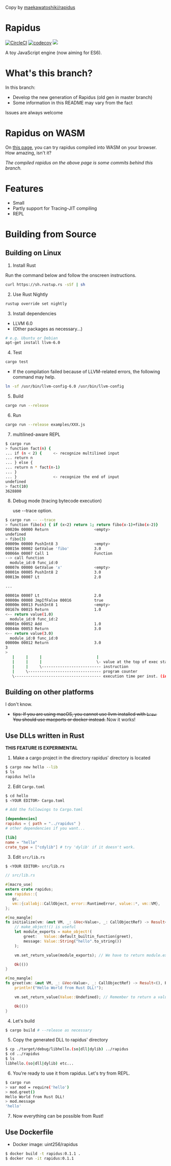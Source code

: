 Copy by [maekawatoshiki/rapidus](https://github.com/maekawatoshiki/rapidus.git)

# Rapidus

[![CircleCI](https://circleci.com/gh/maekawatoshiki/rapidus.svg?style=shield)](https://circleci.com/gh/maekawatoshiki/rapidus)
[![codecov](https://codecov.io/gh/maekawatoshiki/rapidus/branch/master/graph/badge.svg)](https://codecov.io/gh/maekawatoshiki/rapidus/branch/master)
[![](http://img.shields.io/badge/license-MIT-blue.svg)](./LICENSE)

A toy JavaScript engine (now aiming for ES6).

# What's this branch?

In this branch:

- Develop the new generation of Rapidus (old gen in master branch)
- Some information in this README may vary from the fact

Issues are always welcome



# Rapidus on WASM

On [this page](https://maekawatoshiki.github.io/rapidus), you can try rapidus compiled into WASM on your browser. How amazing, isn't it?

*The compiled rapidus on the above page is some commits behind this branch.*

# Features 

- Small
- Partly support for Tracing-JIT compiling
- REPL 

# Building from Source

## Building on Linux

1. Install Rust

  Run the command below and follow the onscreen instructions. 

```sh
curl https://sh.rustup.rs -sSf | sh
```

2. Use Rust Nightly

```sh
rustup override set nightly
```

3. Install dependencies
  - LLVM 6.0
  - (Other packages as necessary...)

```sh
# e.g. Ubuntu or Debian
apt-get install llvm-6.0
```

4. Test 

```sh
cargo test
```

- If the compilation failed because of LLVM-related errors, the following command may help.

```sh
ln -sf /usr/bin/llvm-config-6.0 /usr/bin/llvm-config
```

5. Build

```sh
cargo run --release
```

6. Run

```sh
cargo run --release examples/XXX.js
```

7. multilined-aware REPL

```sh
$ cargo run
> function fact(n) {
... if (n < 2) {     <- recognize multilined input
... return n
... } else {
... return n * fact(n-1)
... }
... }                <- recognize the end of input
undefined
> fact(10)
3628800
```

8. Debug mode (tracing bytecode execution)
   
   use --trace option.

```sh
$ cargo run -- --trace
> function fibo(x) { if (x<2) return 1; return fibo(x-1)+fibo(x-2)}
00020m 00000 Return                    <empty>
undefined
> fibo(3)
00009m 00000 PushInt8 3                <empty>
00015m 00002 GetValue 'fibo'           3.0
00066m 00007 Call 1                    Function
--> call function
  module_id:0 func_id:0
00007m 00000 GetValue 'x'              <empty>
00001m 00005 PushInt8 2                3.0
00013m 00007 Lt                        2.0

...

00001m 00007 Lt                        2.0
00000m 00008 JmpIfFalse 00016          true
00000m 00013 PushInt8 1                <empty>
00167m 00015 Return                    1.0
<-- return value(1.0)
  module_id:0 func_id:2
00001m 00052 Add                       1.0
00044m 00053 Return                    3.0
<-- return value(3.0)
  module_id:0 func_id:0
00000m 00012 Return                    3.0
3
> 
   |     |     |                        | 
   |     |     |                        \- value at the top of exec stack
   |     |     \-------------------------- instruction
   |     \-------------------------------- program counter
   \-------------------------------------- execution time per inst. (in microsecs)
```

## Building on other platforms

I don't know.

- ~~tips: If you are using macOS, you cannot use llvm installed with ``brew``. You should use macports or docker instead.~~ Now it works!

## Use DLLs written in Rust

**THIS FEATURE IS EXPERIMENTAL**



1. Make a cargo project in the directory rapidus' directory is located

```sh
$ cargo new hello --lib
$ ls
rapidus hello
```

2. Edit ``Cargo.toml``

```sh
$ cd hello
$ <YOUR EDITOR> Cargo.toml
```

```toml
# Add the followings to Cargo.toml

[dependencies]
rapidus = { path = "../rapidus" }
# other dependencies if you want...

[lib]
name = "hello"
crate_type = ["cdylib"] # try 'dylib' if it doesn't work.
```

3. Edit ``src/lib.rs``

```sh
$ <YOUR EDITOR> src/lib.rs
```

```rust
// src/lib.rs

#[macro_use]
extern crate rapidus;
use rapidus::{
   gc,
   vm::{callobj::CallObject, error::RuntimeError, value::*, vm::VM},
};

#[no_mangle]
fn initialize(vm: &mut VM, _: &Vec<Value>, _: CallObjectRef) -> Result<(), RuntimeError> {
    // make_object!() is useful
    let module_exports = make_object!(
        greet:   Value::default_builtin_function(greet),
        message: Value::String("hello".to_string())
    );

    vm.set_return_value(module_exports); // We have to return module.exports

    Ok(())
}

#[no_mangle]
fn greet(vm: &mut VM, _: &Vec<Value>, _: CallObjectRef) -> Result<(), RuntimeError> {
    println!("Hello World from Rust DLL!");

    vm.set_return_value(Value::Undefined); // Remember to return a value you want

    Ok(())
}
```

4. Let's build

```sh
$ cargo build # --release as necessary
```

5. Copy the generated DLL to rapidus' directory

```sh
$ cp ./target/debug/libhello.(so|dll|dylib) ../rapidus
$ cd ../rapidus
$ ls
libhello.(so|dll|dylib) etc...
```

6. You're ready to use it from rapidus. Let's try from REPL.

```sh
$ cargo run
> var mod = require('hello')
> mod.greet()
Hello World from Rust DLL!
> mod.message
'hello'
```

7. Now everything can be possible from Rust!

## Use Dockerfile

- Docker image: uint256/rapidus

```sh
$ docker build -t rapidus:0.1.1 .
$ docker run -it rapidus:0.1.1
```
